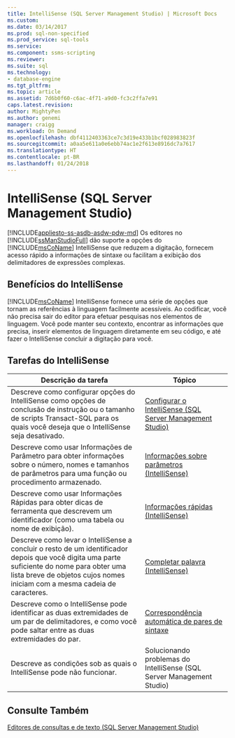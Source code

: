 ```yaml
---
title: IntelliSense (SQL Server Management Studio) | Microsoft Docs
ms.custom: 
ms.date: 03/14/2017
ms.prod: sql-non-specified
ms.prod_service: sql-tools
ms.service: 
ms.component: ssms-scripting
ms.reviewer: 
ms.suite: sql
ms.technology:
- database-engine
ms.tgt_pltfrm: 
ms.topic: article
ms.assetid: 7d6b0f60-c6ac-4f71-a9d0-fc3c2ffa7e91
caps.latest.revision: 
author: MightyPen
ms.author: genemi
manager: craigg
ms.workload: On Demand
ms.openlocfilehash: dbf4112403363ce7c3d19e433b1bcf028983823f
ms.sourcegitcommit: a0aa5e611a0e6ebb74ac1e2f613e8916dc7a7617
ms.translationtype: HT
ms.contentlocale: pt-BR
ms.lasthandoff: 01/24/2018
---
```

# <a name="intellisense-sql-server-management-studio"></a>IntelliSense (SQL Server Management Studio)
[!INCLUDE[appliesto-ss-asdb-asdw-pdw-md](../../includes/appliesto-ss-asdb-asdw-pdw-md.md)] Os editores no [!INCLUDE[ssManStudioFull](../../includes/ssmanstudiofull-md.md)] dão suporte a opções do [!INCLUDE[msCoName](../../includes/msconame-md.md)] IntelliSense que reduzem a digitação, fornecem acesso rápido a informações de sintaxe ou facilitam a exibição dos delimitadores de expressões complexas.  
  
## <a name="benefits-of-intellisense"></a>Benefícios do IntelliSense  
 [!INCLUDE[msCoName](../../includes/msconame-md.md)] IntelliSense fornece uma série de opções que tornam as referências à linguagem facilmente acessíveis. Ao codificar, você não precisa sair do editor para efetuar pesquisas nos elementos de linguagem. Você pode manter seu contexto, encontrar as informações que precisa, inserir elementos de linguagem diretamente em seu código, e até fazer o IntelliSense concluir a digitação para você.  
  
## <a name="intellisense-tasks"></a>Tarefas do IntelliSense  
  
|Descrição da tarefa|Tópico|  
|----------------------|-----------|  
|Descreve como configurar opções do IntelliSense como opções de conclusão de instrução ou o tamanho de scripts Transact-SQL para os quais você deseja que o IntelliSense seja desativado.|[Configurar o IntelliSense &#40;SQL Server Management Studio&#41;](../../relational-databases/scripting/configure-intellisense-sql-server-management-studio.md)|  
|Descreve como usar Informações de Parâmetro para obter informações sobre o número, nomes e tamanhos de parâmetros para uma função ou procedimento armazenado.|[Informações sobre parâmetros &#40;IntelliSense&#41;](../../relational-databases/scripting/parameter-info-intellisense.md)|  
|Descreve como usar Informações Rápidas para obter dicas de ferramenta que descrevem um identificador (como uma tabela ou nome de exibição).|[Informações rápidas &#40;IntelliSense&#41;](../../relational-databases/scripting/quick-info-intellisense.md)|  
|Descreve como levar o IntelliSense a concluir o resto de um identificador depois que você digita uma parte suficiente do nome para obter uma lista breve de objetos cujos nomes iniciam com a mesma cadeia de caracteres.|[Completar palavra &#40;IntelliSense&#41;](../../relational-databases/scripting/complete-word-intellisense.md)|  
|Descreve como o IntelliSense pode identificar as duas extremidades de um par de delimitadores, e como você pode saltar entre as duas extremidades do par.|[Correspondência automática de pares de sintaxe](../../relational-databases/scripting/automatic-matching-of-syntax-pairs.md)|  
|Descreve as condições sob as quais o IntelliSense pode não funcionar.|Solucionando problemas do IntelliSense (SQL Server Management Studio)|  
  
## <a name="see-also"></a>Consulte Também  
 [Editores de consultas e de texto &#40;SQL Server Management Studio&#41;](../../relational-databases/scripting/query-and-text-editors-sql-server-management-studio.md)  
  
  
